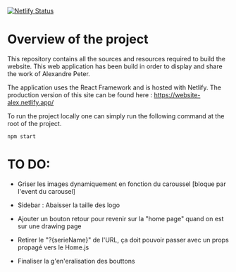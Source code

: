 [![Netlify Status](https://api.netlify.com/api/v1/badges/9cd59a8d-07e5-47e6-9c12-efcc479f7de4/deploy-status)](https://app.netlify.com/sites/website-alex/deploys)

# Overview of the project

This repository contains all the sources and resources required to build the website. This web application has been build in order to display and share the work of Alexandre Peter.

The application uses the React Framework and is hosted with Netlify. The production version of this site can be found here : https://website-alex.netlify.app/

To run the project locally one can simply run the following command at the root of the project.

```
npm start
```

# TO DO:

- Griser les images dynamiquement en fonction du caroussel [bloque par l'event du carousel]
- Sidebar : Abaisser la taille des logo
- Ajouter un bouton retour pour revenir sur la "home page" quand on est sur une drawing page

- Retirer le "?{serieName}" de l'URL, ça doit pouvoir passer avec un props propagé vers le Home.js
- Finaliser la g'en'eralisation des bouttons
